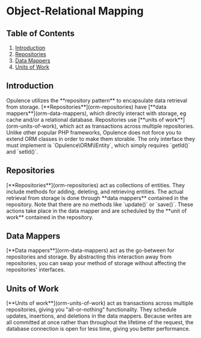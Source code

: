 # Object-Relational Mapping

## Table of Contents
1. [Introduction](#introduction)
2. [Repositories](#repositories)
3. [Data Mappers](#data-mappers)
4. [Units of Work](#units-of-work)

<h2 id="introduction">Introduction</h2>
Opulence utilizes the **repository pattern** to encapsulate data retrieval from storage.  [**Repositories**](orm-repositories) have [**data mappers**](orm-data-mappers), which directly interact with storage, eg cache and/or a relational database.  Repositories use [**units of work**](orm-units-of-work), which act as transactions across multiple repositories.  Unlike other popular PHP frameworks, Opulence does not force you to extend ORM classes in order to make them storable.  The only interface they must implement is `Opulence\ORM\IEntity`, which simply requires `getId()` and `setId()`.

<h2 id="repositories">Repositories</h2>
[**Repositories**](orm-repositories) act as collections of entities.  They include methods for adding, deleting, and retrieving entities.  The actual retrieval from storage is done through **data mappers** contained in the repository.  Note that there are no methods like `update()` or `save()`.  These actions take place in the data mapper and are scheduled by the **unit of work** contained in the repository.

<h2 id="data-mappers">Data Mappers</h2>
[**Data mappers**](orm-data-mappers) act as the go-between for repositories and storage.  By abstracting this interaction away from repositories, you can swap your method of storage without affecting the repositories' interfaces.

<h2 id="units-of-work">Units of Work</h2>
[**Units of work**](orm-units-of-work) act as transactions across multiple repositories, giving you "all-or-nothing" functionality.  They schedule updates, insertions, and deletions in the data mappers.  Because writes are all committed at once rather than throughout the lifetime of the request, the database connection is open for less time, giving you better performance.